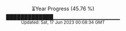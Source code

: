<p align="center">
⏳Year Progress (45.76 %) <br>
█████████████▁▁▁▁▁▁▁▁▁▁▁▁▁▁▁▁▁ <br>
<sub>Updated: Sat, 17 Jun 2023 00:08:34 GMT</sub>
</p>

